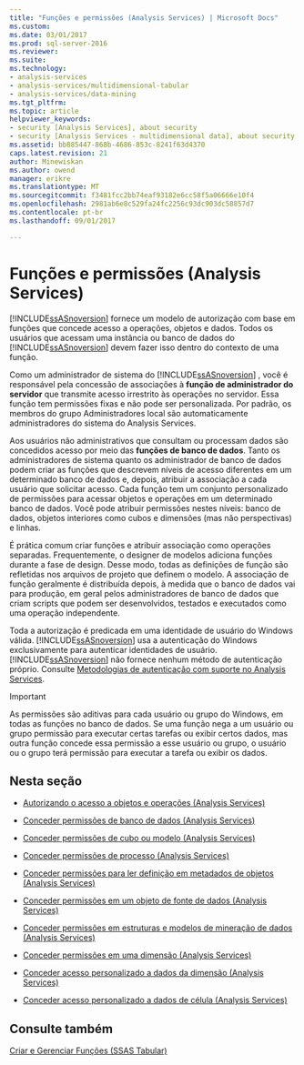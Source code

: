 ```yaml
---
title: "Funções e permissões (Analysis Services) | Microsoft Docs"
ms.custom: 
ms.date: 03/01/2017
ms.prod: sql-server-2016
ms.reviewer: 
ms.suite: 
ms.technology:
- analysis-services
- analysis-services/multidimensional-tabular
- analysis-services/data-mining
ms.tgt_pltfrm: 
ms.topic: article
helpviewer_keywords:
- security [Analysis Services], about security
- security [Analysis Services - multidimensional data], about security
ms.assetid: bb885447-868b-4686-853c-8241f63d4370
caps.latest.revision: 21
author: Minewiskan
ms.author: owend
manager: erikre
ms.translationtype: MT
ms.sourcegitcommit: f3481fcc2bb74eaf93182e6cc58f5a06666e10f4
ms.openlocfilehash: 2981ab6e8c529fa24fc2256c93dc903dc58857d7
ms.contentlocale: pt-br
ms.lasthandoff: 09/01/2017

---
```

# <a name="roles-and-permissions-analysis-services"></a>Funções e permissões (Analysis Services)
  [!INCLUDE[ssASnoversion](../../includes/ssasnoversion-md.md)] fornece um modelo de autorização com base em funções que concede acesso a operações, objetos e dados. Todos os usuários que acessam uma instância ou banco de dados do [!INCLUDE[ssASnoversion](../../includes/ssasnoversion-md.md)] devem fazer isso dentro do contexto de uma função.  
  
 Como um administrador de sistema do [!INCLUDE[ssASnoversion](../../includes/ssasnoversion-md.md)] , você é responsável pela concessão de associações à **função de administrador do servidor** que transmite acesso irrestrito às operações no servidor. Essa função tem permissões fixas e não pode ser personalizada. Por padrão, os membros do grupo Administradores local são automaticamente administradores do sistema do Analysis Services.  
  
 Aos usuários não administrativos que consultam ou processam dados são concedidos acesso por meio das **funções de banco de dados**. Tanto os administradores de sistema quanto os administrador de banco de dados podem criar as funções que descrevem níveis de acesso diferentes em um determinado banco de dados e, depois, atribuir a associação a cada usuário que solicitar acesso. Cada função tem um conjunto personalizado de permissões para acessar objetos e operações em um determinado banco de dados. Você pode atribuir permissões nestes níveis: banco de dados, objetos interiores como cubos e dimensões (mas não perspectivas) e linhas.  
  
 É prática comum criar funções e atribuir associação como operações separadas. Frequentemente, o designer de modelos adiciona funções durante a fase de design. Desse modo, todas as definições de função são refletidas nos arquivos de projeto que definem o modelo. A associação de função geralmente é distribuída depois, à medida que o banco de dados vai para produção, em geral pelos administradores de banco de dados que criam scripts que podem ser desenvolvidos, testados e executados como uma operação independente.  
  
 Toda a autorização é predicada em uma identidade de usuário do Windows válida. [!INCLUDE[ssASnoversion](../../includes/ssasnoversion-md.md)] usa a autenticação do Windows exclusivamente para autenticar identidades de usuário. [!INCLUDE[ssASnoversion](../../includes/ssasnoversion-md.md)] não fornece nenhum método de autenticação próprio. Consulte [Metodologias de autenticação com suporte no Analysis Services](../../analysis-services/instances/authentication-methodologies-supported-by-analysis-services.md).  
  
> [!IMPORTANT]  
>  As permissões são aditivas para cada usuário ou grupo do Windows, em todas as funções no banco de dados. Se uma função nega a um usuário ou grupo permissão para executar certas tarefas ou exibir certos dados, mas outra função concede essa permissão a esse usuário ou grupo, o usuário ou o grupo terá permissão para executar a tarefa ou exibir os dados.  
  
## <a name="in-this-section"></a>Nesta seção  
  
-   [Autorizando o acesso a objetos e operações &#40;Analysis Services&#41;](../../analysis-services/multidimensional-models/authorizing-access-to-objects-and-operations-analysis-services.md)  
  
-   [Conceder permissões de banco de dados &#40;Analysis Services&#41;](../../analysis-services/multidimensional-models/grant-database-permissions-analysis-services.md)  
  
-   [Conceder permissões de cubo ou modelo &#40;Analysis Services&#41;](../../analysis-services/multidimensional-models/grant-cube-or-model-permissions-analysis-services.md)  
  
-   [Conceder permissões de processo &#40;Analysis Services&#41;](../../analysis-services/multidimensional-models/grant-process-permissions-analysis-services.md)  
  
-   [Conceder permissões para ler definição em metadados de objetos &#40;Analysis Services&#41;](../../analysis-services/multidimensional-models/grant-read-definition-permissions-on-object-metadata-analysis-services.md)  
  
-   [Conceder permissões em um objeto de fonte de dados &#40;Analysis Services&#41;](../../analysis-services/multidimensional-models/grant-permissions-on-a-data-source-object-analysis-services.md)  
  
-   [Conceder permissões em estruturas e modelos de mineração de dados &#40;Analysis Services&#41;](../../analysis-services/multidimensional-models/grant-permissions-on-data-mining-structures-and-models-analysis-services.md)  
  
-   [Conceder permissões em uma dimensão &#40;Analysis Services&#41;](../../analysis-services/multidimensional-models/grant-permissions-on-a-dimension-analysis-services.md)  
  
-   [Conceder acesso personalizado a dados da dimensão &#40;Analysis Services&#41;](../../analysis-services/multidimensional-models/grant-custom-access-to-dimension-data-analysis-services.md)  
  
-   [Conceder acesso personalizado a dados de célula &#40;Analysis Services&#41;](../../analysis-services/multidimensional-models/grant-custom-access-to-cell-data-analysis-services.md)  
  
## <a name="see-also"></a>Consulte também  
 [Criar e Gerenciar Funções &#40;SSAS Tabular&#41;](../../analysis-services/tabular-models/create-and-manage-roles-ssas-tabular.md)  
  
  
